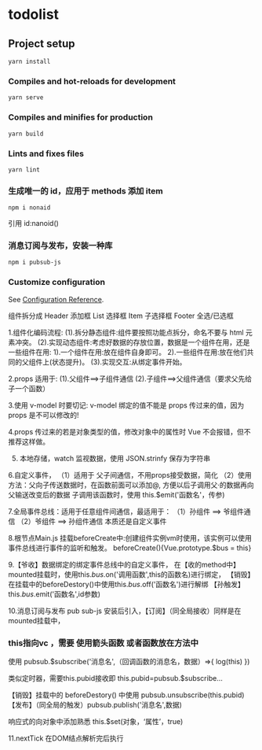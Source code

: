 # todolist

## Project setup

```
yarn install
```

### Compiles and hot-reloads for development

```
yarn serve
```

### Compiles and minifies for production

```
yarn build
```

### Lints and fixes files

```
yarn lint
```

### 生成唯一的 id，应用于 methods 添加 item

```
npm i nonaid
```

引用 id:nanoid()


### 消息订阅与发布，安装一种库
```
npm i pubsub-js
```




### Customize configuration

See [Configuration Reference](https://cli.vuejs.org/config/).

组件拆分成
Header 添加框
List 选择框
Item 子选择框
Footer 全选/已选框

1.组件化编码流程:
(1).拆分静态组件:组件要按照功能点拆分，命名不要与 html 元素冲突。
(2).实现动态组件:考虑好数据的存放位置，数据是一个组件在用，还是一些组件在用:
        1).一个组件在用:放在组件自身即可。
        2).一些组件在用:放在他们共同的父组件上(状态提升)。
(3).实现交互:从绑定事件开始。

2.props 适用于:
(1).父组件==>子组件通信
(2).子组件==>父组件通信（要求父先给子一个函数）

3.使用 v-model 时要切记: v-model 绑定的值不能是 props 传过来的值，因为 props 是不可以修改的!

4.props 传过来的若是对象类型的值，修改对象中的属性时 Vue 不会报错，但不推荐这样做。

5. 本地存储，watch 监视数据，使用 JSON.strinfy 保存为字符串

6.自定义事件，
（1）适用于 父子间通信，不用props接受数据，简化
（2）使用方法：父向子传送数据时，在函数前面可以添加@,
方便以后子调用父·的数据再向父输送改变后的数据
子调用该函数时，使用 this.$emit('函数名'，传参)

7.全局事件总线：适用于任意组件间通信，最适用于：
（1）孙组件 ==> 爷组件通信
（2）爷组件 ==> 孙组件通信
本质还是自定义事件

8.根节点Main.js 挂载beforeCreate中:创建组件实例vm时使用，该实例可以使用事件总线进行事件的监听和触发。
beforeCreate(){Vue.prototype.$bus = this}

9.【爷收】数据绑定的绑定事件总线中的自定义事件，
在【收的method中】mounted挂载时，使用this.$bus.$on('调用函数',this的函数名)进行绑定，
【销毁】在挂载中的beforeDestory()中使用this.$bus.$off('函数名')进行解绑
【孙触发】      this.$bus.$emit('函数名',id参数)

10.消息订阅与发布 pub sub-js
安装后引入，【订阅】（同全局接收）同样是在mounted挂载中，
### this指向vc  ，需要 使用箭头函数 或者函数放在方法中 
使用 pubsub.$subscribe('消息名',（回调函数的消息名，数据）=>{ log(this)  }) 

类似定时器，需要this.pubid接收即 this.pubid=pubsub.$subscribe...

【销毁】挂载中的 beforeDestory() 中使用 pubsub.unsubscribe(this.pubid)
【发布】（同全局的触发）pubsub.publish('消息名',数据)

响应式的向对象中添加熟悉 this.$set(对象，‘属性’，true)

11.nextTick 在DOM结点解析完后执行